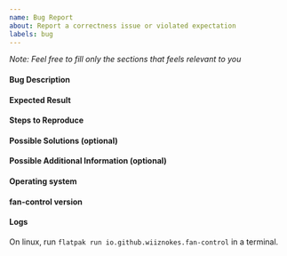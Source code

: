 ```yaml
---
name: Bug Report
about: Report a correctness issue or violated expectation
labels: bug
---
```


_Note: Feel free to fill only the sections that feels relevant to you_

#### Bug Description

#### Expected Result

#### Steps to Reproduce

#### Possible Solutions (optional)

#### Possible Additional Information (optional)

#### Operating system

#### fan-control version

#### Logs

On linux, run `flatpak run io.github.wiiznokes.fan-control` in a terminal.
